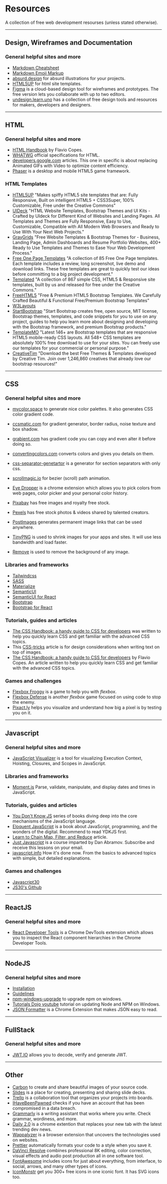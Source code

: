 # Resources

A collection of free web development resourses (unless stated otherwise).

-----
## Design, Wireframes and Documentation

### General helpful sites and more

- [Markdown Cheatsheet](https://github.com/adam-p/markdown-here/wiki/Markdown-Cheatsheet)
- [Markdown Emoji Markup](https://gist.github.com/rxaviers/7360908)
- [absurd.design](https://absurd.design/) for absurd illustrations for your projects.
- [HTML5UP](https://html5up.net/) for html site templates.
- [Figma](https://www.figma.com/) is a cloud-based design tool for wireframes and prototypes. The free version lets you collaborate with up to two editors. 
- [undesign.learn.uno](https://undesign.learn.uno/) has a collection of free design tools and resources for makers, developers and designers.

-----
## HTML

### General helpful sites and more

- [HTML Handbook](https://www.freecodecamp.org/news/the-html-handbook/) by Flavio Copes. 
- [WHATWG](https://html.spec.whatwg.org/multipage/) official specifications for HTML. 
- [developers.google.com](https://developers.google.com/web/fundamentals/performance/optimizing-content-efficiency/replace-animated-gifs-with-video) articles. This one in specific is about replacing Animated GIFs with Video to optimize content efficiency. 
- [Phaser](http://phaser.io/) is a desktop and mobile HTML5 game framework. 

### HTML Templates

- [HTML5UP](https://html5up.net/) "Makes spiffy HTML5 site templates that are: Fully Responsive, Built on intelligent HTML5 + CSS3Super, 100% Customizable, Free under the Creative Commons"
- [UIDeck](https://uideck.com/templates/) "HTML Website Templates, Bootstrap Themes and UI Kits - Crafted by UIdeck for Different Kind of Websites and Landing Pages. All Templates and Themes are Fully Responsive, Easy to Use, Customizable, Compatible with All Modern Web Browsers and Ready to Use With Your Next Web Projects."
- [GrayGrids](https://graygrids.com/) "Free Website Templates & Bootstrap Themes for - Business, Landing Page, Admin Dashboards and Resume Portfolio Websites, 400+ Ready to Use Templates and Themes to Ease Your Web Development Process."
- [Free One Page Templates](https://onepagelove.com/templates/free-templates) "A collection of 85 Free One Page templates. Each template includes a review, long screenshot, live demo and download links. These free templates are great to quickly test our ideas before committing to a big project development."
- [Templated](https://templated.co/) "A collection of 867 simple CSS, HTML5 & Responsive site templates, built by us and released for free under the Creative Commons."
- [FreeHTML5](https://freehtml5.co/) "Free & Premium HTML5 Bootstrap Templates. We Carefully Crafted Beautiful & Functional Free/Premium Bootstrap Templates"
- [W3Layouts](https://w3layouts.com/)
- [StartBootstrap](https://startbootstrap.com/) "Start Bootstrap creates free, open source, MIT license, Bootstrap themes, templates, and code snippets for you to use on any project, guides to help you learn more about designing and developing with the Bootstrap framework, and premium Bootstrap products."
- [TemplateMO](https://templatemo.com/) "Latest 146+ are Bootstrap templates that are responsive HTML5 mobile-ready CSS layouts. All 548+ CSS templates are absolutely 100% free download to use for your sites. You can freely use our templates for your commercial or personal purpose."
- [CreativeTim](https://www.creative-tim.com/templates/free) "Download the best Free Themes & Templates developed by Creative Tim. Join over 1,246,860 creatives that already love our bootstrap resources!"

-----
## CSS

### General helpful sites and more

- [mycolor.space](https://mycolor.space/) to generate nice color palettes. It also generates CSS color gradient code. 
- [ccsmatic.com](https://www.cssmatic.com/) for gradient generator, border radius, noise texture and box shadow. 
- [grabient.com](https://www.grabient.com/) has gradient code you can copy and even alter it before doing so.
- [convertingcolors.com](https://convertingcolors.com/) converts colors and gives you details on them.
- [css-separator-genetartor](https://wweb.dev/resources/css-separator-generator) is a generator for section separators with only css.
- [scrollmagic.io](https://scrollmagic.io/examples/expert/bezier_path_animation.html) for bezier (scroll) path animation. 
- [Eye Dropper](https://chrome.google.com/webstore/detail/eye-dropper/hmdcmlfkchdmnmnmheododdhjedfccka) is a chrome extension which allows you to pick colors from web pages, color picker and your personal color history.

- [Pixabay](https://pixabay.com/) has free images and royalty free stock. 
- [Pexels](https://www.pexels.com/) has free stock photos & videos shared by talented creators.
- [PostImages](https://postimages.org/) generates permanent image links that can be used anywhere.  
- [TinyPNG](https://tinypng.com/) is used to shrink images for your apps and sites. It will use less bandwidth and load faster.
- [Remove](https://www.remove.bg/) is used to remove the background of any image.

### Libraries and frameworks

- [Tailwindcss](https://tailwindcss.com/)
- [SASS](https://sass-lang.com/)
- [Materialize](https://materializecss.com/)
- [SemanticUI](https://semantic-ui.com/)
- [SemanticUI for React](https://react.semantic-ui.com/)
- [Bootstrap](https://getbootstrap.com/)
- [Bootstrap for React](https://react-bootstrap.github.io/)

### Tutorials, guides and articles

- [The CSS Handbook: a handy guide to CSS for developers](https://www.freecodecamp.org/news/the-css-handbook-a-handy-guide-to-css-for-developers-b56695917d11/) was written to help you quickly learn CSS and get familiar with the advanced CSS topics.
- This [CSS-tricks](https://css-tricks.com/design-considerations-text-images/) article is for design considerations when writing text on top of images.
- [The CSS Handbook: a handy guide to CSS for developers](https://www.freecodecamp.org/news/the-css-handbook-a-handy-guide-to-css-for-developers-b56695917d11/) by Flavio Copes. An article written to help you quickly learn CSS and get familiar with the advanced CSS topics.

### Games and challenges

- [Flexbox Froggy](http://flexboxfroggy.com/) is a game to help you with *flexbox*.
- [Flexbox Defense](http://www.flexboxdefense.com/) is another *flexbox* game focused on using code to stop the enemy. 
- [Pixact.ly](https://www.pixact.ly/) helps you visualize and understand how big a pixel is by testing you on it.  

-----
## Javascript

### General helpful sites and more

- [JavaScript Visualizer](https://tylermcginnis.com/javascript-visualizer/) is a tool for visualizing Execution Context, Hoisting, Closures, and Scopes in JavaScript.

### Libraries and frameworks

- [Moment.js](https://momentjs.com/) Parse, validate, manipulate, and display dates and times in JavaScript.

### Tutorials, guides and articles

- [You Don't Know JS](https://github.com/getify/You-Dont-Know-JS) series of books diving deep into the core mechanisms of the JavaScript language.
- [Eloquent JavaScript](https://eloquentjavascript.net/) is a book about JavaScript, programming, and the wonders of the digital. Recommend to read YDKJS first. 
- [Learn to Chain Map, Filter, and Reduce](https://codeburst.io/javascript-learn-to-chain-map-filter-and-reduce-acd2d0562cd4) article.
- [Just Javascript](https://justjavascript.com/) is a course imparted by Dan Abramov. Subscribe and receive this lessons on your email. 
- [javascript.info](https://javascript.info/) How it's done now. From the basics to advanced topics with simple, but detailed explanations.

### Games and challenges

- [Javascript30](https://javascript30.com/)
- [JS30's Github](https://github.com/wesbos/JavaScript30)

-----
## ReactJS

### General helpful sites and more

- [React Developer Tools](https://chrome.google.com/webstore/detail/react-developer-tools/fmkadmapgofadopljbjfkapdkoienihi?hl=en) is a Chrome DevTools extension which allows you to inspect the React component hierarchies in the Chrome Developer Tools.

-----
## NodeJS

### General helpful sites and more

- [Installation](https://nodejs.org/en/)
- [Guidelines](https://github.com/microsoft/nodejs-guidelines)
- [npm-windows-upgrade](https://www.npmjs.com/package/npm-windows-upgrade) to upgrade npm on windows.
- [Tutorials Dojo youtube](https://www.youtube.com/watch?v=1ropX3fg2E8) tutorial on updating Node and NPM on Windows.
- [JSON Formatter](https://chrome.google.com/webstore/detail/json-formatter/bcjindcccaagfpapjjmafapmmgkkhgoa?hl=es) is a Chrome Extension that makes JSON easy to read.

-----
## FullStack

### General helpful sites and more

- [JWT.IO](https://jwt.io/) allows you to decode, verify and generate JWT.

-----
## Other

- [Carbon](https://carbon.now.sh/) to create and share beautiful images of your source code.
- [Slides](https://slides.com/) is a place for creating, presenting and sharing slide decks.
- [Trello](https://trello.com/) is a collaboration tool that organizes your projects into boards.
- [IHaveBeenPawned](https://haveibeenpwned.com/) checks if you have an account that has been compromised in a data breach.
- [Grammarly](www.grammarly.com/) is a writing assistant that works where you write. Check grammar, wordiness, and more.
- [Daily 2.0](https://chrome.google.com/webstore/detail/daily-20-source-for-busy/jlmpjdjjbgclbocgajdjefcidcncaied) is a chrome extention that replaces your new tab with the latest trending dev news.
- [Wappalyzer](https://chrome.google.com/webstore/detail/wappalyzer/gppongmhjkpfnbhagpmjfkannfbllamg?hl=es) is a browser extension that uncovers the technologies used on websites.
- [Prettier](https://prettier.io/) automatically formats your code to a style when you save it. 
- [DaVinci Resolve](https://www.blackmagicdesign.com/products/davinciresolve/) combines professional 8K editing, color correction, visual effects and audio post production all in one software tool.
- [FontAwesome](https://fontawesome.com/icons?d=gallery&s=regular&m=free%5D) includes icons for just about everything, from interface, to social, arrows, and many other types of icons.
- [IconMonstr](https://iconmonstr.com/) get you 300+ free icons in one iconic font. It has SVG icons too. 
